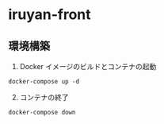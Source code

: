 # iruyan-front

## 環境構築

1. Docker イメージのビルドとコンテナの起動

```
docker-compose up -d
```

2. コンテナの終了

```
docker-compose down
```
